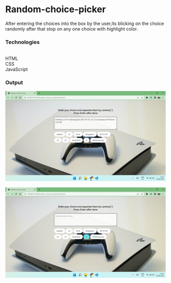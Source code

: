# Random-choice-picker

After entering the choices into the box by the user,its blicking on the choice randomly after that stop on any one choice with highlight color.


### Technologies ###
<br>HTML
<br>CSS
<br>JavaScript


### Output ###
![Alt text](output2.png?raw=true "Entering choice into the box")
<br>
<br>
![Alt text](output1.png?raw=true "after entering, pick a choice randomly")

